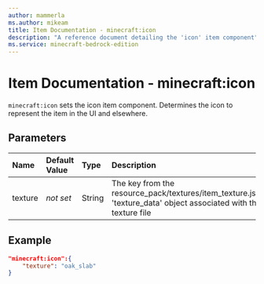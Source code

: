 ```yaml
---
author: mammerla
ms.author: mikeam
title: Item Documentation - minecraft:icon
description: "A reference document detailing the 'icon' item component"
ms.service: minecraft-bedrock-edition
---
```


# Item Documentation - minecraft:icon

`minecraft:icon` sets the icon item component. Determines the icon to represent the item in the UI and elsewhere.

## Parameters

|Name |Default Value  |Type  |Description  |
|:----------|:----------|:----------|:----------|
|texture| *not set*| String| The key from the resource_pack/textures/item_texture.json 'texture_data' object associated with the texture file|

## Example

```json
"minecraft:icon":{
    "texture": "oak_slab"
}
```

